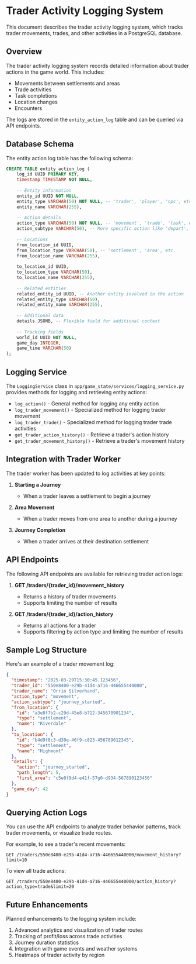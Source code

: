 # Trader Activity Logging System

This document describes the trader activity logging system, which tracks trader movements, trades, and other activities in a PostgreSQL database.

## Overview

The trader activity logging system records detailed information about trader actions in the game world. This includes:

- Movements between settlements and areas
- Trade activities
- Task completions
- Location changes
- Encounters

The logs are stored in the `entity_action_log` table and can be queried via API endpoints.

## Database Schema

The entity action log table has the following schema:

```sql
CREATE TABLE entity_action_log (
    log_id UUID PRIMARY KEY,
    timestamp TIMESTAMP NOT NULL,
    
    -- Entity information
    entity_id UUID NOT NULL,
    entity_type VARCHAR(50) NOT NULL, -- 'trader', 'player', 'npc', etc.
    entity_name VARCHAR(255),
    
    -- Action details
    action_type VARCHAR(50) NOT NULL, -- 'movement', 'trade', 'task', etc.
    action_subtype VARCHAR(50), -- More specific action like 'depart', 'arrive', 'buy', 'sell', etc.
    
    -- Locations
    from_location_id UUID,
    from_location_type VARCHAR(50), -- 'settlement', 'area', etc.
    from_location_name VARCHAR(255),
    
    to_location_id UUID,
    to_location_type VARCHAR(50),
    to_location_name VARCHAR(255),
    
    -- Related entities
    related_entity_id UUID, -- Another entity involved in the action
    related_entity_type VARCHAR(50),
    related_entity_name VARCHAR(255),
    
    -- Additional data
    details JSONB, -- Flexible field for additional context
    
    -- Tracking fields
    world_id UUID NOT NULL,
    game_day INTEGER,
    game_time VARCHAR(50)
);
```

## Logging Service

The `LoggingService` class in `app/game_state/services/logging_service.py` provides methods for logging and retrieving entity actions:

- `log_action()` - General method for logging any entity action
- `log_trader_movement()` - Specialized method for logging trader movement
- `log_trader_trade()` - Specialized method for logging trader trade activities
- `get_trader_action_history()` - Retrieve a trader's action history
- `get_trader_movement_history()` - Retrieve a trader's movement history

## Integration with Trader Worker

The trader worker has been updated to log activities at key points:

1. **Starting a Journey**
   - When a trader leaves a settlement to begin a journey

2. **Area Movement**
   - When a trader moves from one area to another during a journey

3. **Journey Completion**
   - When a trader arrives at their destination settlement

## API Endpoints

The following API endpoints are available for retrieving trader action logs:

1. **GET /traders/{trader_id}/movement_history**
   - Returns a history of trader movements
   - Supports limiting the number of results

2. **GET /traders/{trader_id}/action_history**
   - Returns all actions for a trader
   - Supports filtering by action type and limiting the number of results

## Sample Log Structure

Here's an example of a trader movement log:

```json
{
  "timestamp": "2025-03-29T15:30:45.123456",
  "trader_id": "550e8400-e29b-41d4-a716-446655440000",
  "trader_name": "Orrin Silverhand",
  "action_type": "movement",
  "action_subtype": "journey_started",
  "from_location": {
    "id": "a3e8f7b2-c29d-45e8-b712-345678901234",
    "type": "settlement",
    "name": "Riverdale"
  },
  "to_location": {
    "id": "b4d9f8c3-d30e-46f9-c823-456789012345",
    "type": "settlement",
    "name": "Highmont"
  },
  "details": {
    "action": "journey_started",
    "path_length": 5,
    "first_area": "c5e0f9d4-e41f-57g0-d934-567890123456"
  },
  "game_day": 42
}
```

## Querying Action Logs

You can use the API endpoints to analyze trader behavior patterns, track trader movements, or visualize trade routes. 

For example, to see a trader's recent movements:

```http
GET /traders/550e8400-e29b-41d4-a716-446655440000/movement_history?limit=10
```

To view all trade actions:

```http
GET /traders/550e8400-e29b-41d4-a716-446655440000/action_history?action_type=trade&limit=20
```

## Future Enhancements

Planned enhancements to the logging system include:

1. Advanced analytics and visualization of trader routes
2. Tracking of profit/loss across trade activities
3. Journey duration statistics
4. Integration with game events and weather systems
5. Heatmaps of trader activity by region
